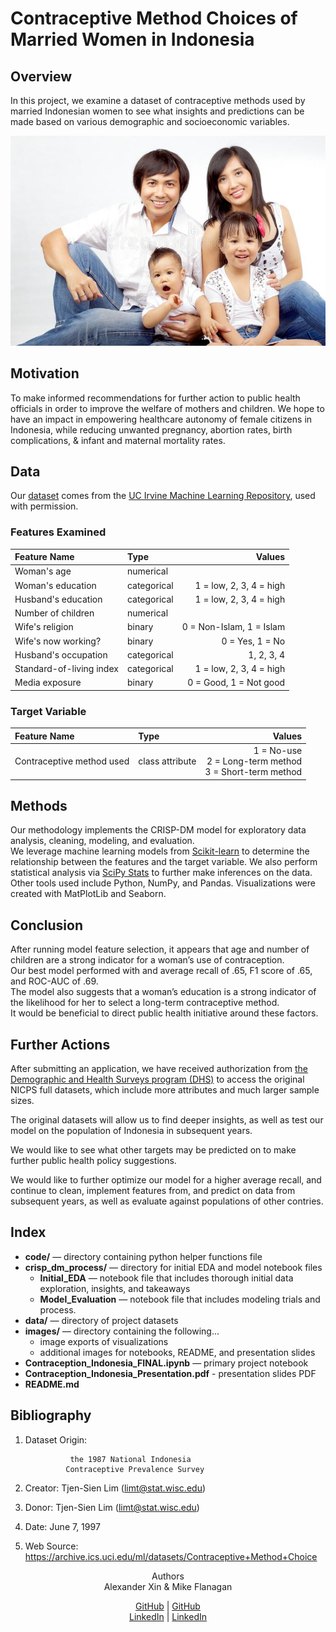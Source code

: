 # Contraceptive Method Choices of Married Women in Indonesia
  
## Overview  
In this project, we examine a dataset of contraceptive methods used by married Indonesian women to see what insights and predictions can be made based on various demographic and socioeconomic variables.  

![family_planning](images/indonesian-family.jpeg)  
  
## Motivation  
To make informed recommendations for further action to public health officials in order to improve the welfare of mothers and children. We hope to have an impact in empowering healthcare autonomy of female citizens in Indonesia, while reducing unwanted pregnancy, abortion rates, birth complications, & infant and maternal mortality rates.  
  
## Data  
Our [dataset](https://archive.ics.uci.edu/ml/datasets/Contraceptive+Method+Choice) comes from the [UC Irvine Machine Learning Repository](https://archive.ics.uci.edu/ml/index.php), used with permission.  
  
### Features Examined  
Feature Name             |  Type         |     Values  
:------------------------|:--------------|-------------:  
Woman's age              | numerical     |   
Woman's education        | categorical   | 1 = low, 2, 3, 4 = high  
Husband's education      | categorical   | 1 = low, 2, 3, 4 = high  
Number of children       | numerical     |   
Wife's religion          | binary        | 0 = Non-Islam, 1 = Islam  
Wife's now working?      | binary        | 0 = Yes, 1 = No  
Husband's occupation     | categorical   | 1, 2, 3, 4  
Standard-of-living index | categorical   | 1 = low, 2, 3, 4 = high  
Media exposure           | binary        | 0 = Good, 1 = Not good  
  
### Target Variable  
Feature Name             |  Type           |     Values  
:------------------------|:----------------|-------------:  
Contraceptive method used| class attribute |  1 = No-use <br> 2 = Long-term method <br> 3 = Short-term method  
  
## Methods  
Our methodology implements the CRISP-DM model for exploratory data analysis, cleaning, modeling, and evaluation.  
We leverage machine learning models from [Scikit-learn](https://scikit-learn.org/stable/) to determine the relationship between the features and the target variable. We also perform statistical analysis via [SciPy Stats](https://docs.scipy.org/doc/scipy/reference/stats.html) to further make inferences on the data.  
Other tools used include Python, NumPy, and Pandas. Visualizations were created with MatPlotLib and Seaborn.  
  
## Conclusion
After running model feature selection, it appears that age and number of children are a strong indicator for a woman’s use of contraception.  
Our best model performed with and average recall of .65, F1 score of .65, and ROC-AUC of .69.  
The model also suggests that a woman’s education is a strong indicator of the likelihood for her to select a long-term contraceptive method.  
It would be beneficial to direct public health initiative around these factors.
  
## Further Actions  
After submitting an application, we have received authorization from [the Demographic and Health Surveys program (DHS)](https://www.dhsprogram.com/Countries/Country-Main.cfm?ctry_id=17&c=Indonesia&Country=Indonesia&cn=&r=4) to access the original NICPS full datasets, which include more attributes and much larger sample sizes.  
  
The original datasets will allow us to find deeper insights, as well as test our model on the population of Indonesia in subsequent years.  
  
We would like to see what other targets may be predicted on to make further public health policy suggestions.  
  
We would like to further optimize our model for a higher average recall, and continue to clean, implement features from, and predict on data from subsequent years, as well as evaluate against populations of other contries.  
      
## Index  
- **code/** — directory containing python helper functions file
- **crisp_dm_process/** — directory for initial EDA and model notebook files  
  - **Initial_EDA** — notebook file that includes thorough initial data exploration, insights, and takeaways  
  - **Model_Evaluation** — notebook file that includes modeling trials and process.
- **data/** — directory of project datasets
- **images/** — directory containing the following...  
  - image exports of visualizations  
  - additional images for notebooks, README, and presentation slides
- **Contraception_Indonesia_FINAL.ipynb** — primary project notebook  
- **Contraception_Indonesia_Presentation.pdf** - presentation slides PDF
- **README.md**  
  
## Bibliography  
1. Dataset Origin:  
  
                 the 1987 National Indonesia  
                Contraceptive Prevalence Survey  
2. Creator: Tjen-Sien Lim (limt@stat.wisc.edu)  
3. Donor:   Tjen-Sien Lim (limt@stat.wisc.edu)  
4. Date:    June 7, 1997
5. Web Source: https://archive.ics.uci.edu/ml/datasets/Contraceptive+Method+Choice                
  
<div align="center";>Authors  
  <div align="center";>Alexander Xin & Mike Flanagan  
    
[GitHub](https://github.com/eggrollofchaos) | [GitHub](https://github.com/mike-flanagan/)  
[LinkedIn](https://linkedin.com/in/waximus) | [LinkedIn](https://www.linkedin.com/in/mike-flanagan-data/)
